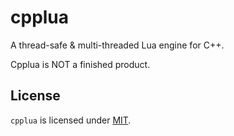 # cpplua

A thread-safe &amp; multi-threaded Lua engine for C++.

Cpplua is NOT a finished product.

## License 

`cpplua` is licensed under [MIT](./LICENSE).
